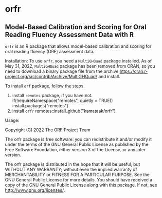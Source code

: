 # orfr
## Model-Based Calibration and Scoring for Oral Reading Fluency Assessment Data with R

`orfr` is an R package that allows model-based calibration and scoring for oral reading fluency (ORF) assessment data.

Installation:
To use `orfr`, you need a `MultiGHQuad` package installed. As of May 31, 2022, `MultiGHQuad` package has been removed from CRAN, so you need to download a binary package file from the archive https://cran.r-project.org/src/contrib/Archive/MultiGHQuad/ and install.

To install `orf` package, follow the steps.
1. Install `remotes` package, if you have not.
if(!requireNamespace("remotes", quietly = TRUE)) install.packages("remotes")
2. Install `orfr`
remotes::install_github("kamataak/orfr")

Usage:



Copyright (C) 2022 The ORF Project Team

The orfr package is free software: you can redistribute it and/or modify
it under the terms of the GNU General Public License as published by
the Free Software Foundation, either version 3 of the License, or
 any later version.

The orfr package is distributed in the hope that it will be useful,
but WITHOUT ANY WARRANTY; without even the implied warranty of
MERCHANTABILITY or FITNESS FOR A PARTICULAR PURPOSE.  See the
GNU General Public License for more details.
You should have received a copy of the GNU General Public License
along with this package.  If not, see <http://www.gnu.org/licenses/>.
